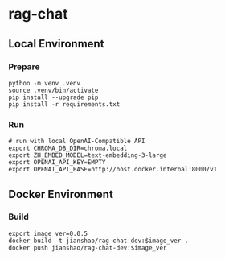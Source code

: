 # rag-chat

## Local Environment

### Prepare
~~~ shell
python -m venv .venv
source .venv/bin/activate
pip install --upgrade pip
pip install -r requirements.txt
~~~

### Run
~~~ shell
# run with local OpenAI-Compatible API
export CHROMA_DB_DIR=chroma.local
export ZH_EMBED_MODEL=text-embedding-3-large
export OPENAI_API_KEY=EMPTY
export OPENAI_API_BASE=http://host.docker.internal:8000/v1
~~~

## Docker Environment

### Build
~~~ shell
export image_ver=0.0.5
docker build -t jianshao/rag-chat-dev:$image_ver .
docker push jianshao/rag-chat-dev:$image_ver
~~~